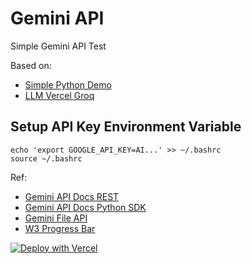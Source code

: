 # Gemini API

Simple Gemini API Test

Based on:
* [Simple Python Demo](https://github.com/eniompw/GeminiAPI/blob/main/dev/python.py)
* [LLM Vercel Groq](https://github.com/eniompw/LLMVercelGroq)

## Setup API Key Environment Variable
```
echo 'export GOOGLE_API_KEY=AI...' >> ~/.bashrc
source ~/.bashrc
```

Ref:  
* [Gemini API Docs REST](https://ai.google.dev/gemini-api/docs/get-started/tutorial?lang=rest#text-only_input)
* [Gemini API Docs Python SDK](https://ai.google.dev/gemini-api/docs/quickstart?lang=python#initialize-generative)
* [Gemini File API](https://github.com/google-gemini/cookbook/blob/main/quickstarts/File_API.ipynb)
* [W3 Progress Bar](https://www.w3schools.com/howto/howto_js_progressbar.asp)


[![Deploy with Vercel](https://vercel.com/button)](https://vercel.com/new/clone?repository-url=https%3A%2F%2Fgithub.com%2Fvercel-labs%2Fgeminiapi&env=AUTH_SECRET,GOOGLE_GENERATIVE_AI_API_KEY&envDescription=Learn%20more%20about%20how%20to%20get%20the%20API%20Keys%20for%20the%20application&envLink=https%3A%2F%2Fgithub.com%2Fvercel-labs%2Fgeminiapi%2Fblob%2Fmain%2F.env.example&demo-title=Next.js%20Gemini%20Api&demo-description=An%20Open-Source%20AI%20Chatbot%20Template%20Built%20With%20Next.js%20and%20the%20AI%20SDK%20by%20Vercel.&demo-url=https%3A%2F%2Fgeminiapi.vercel.ai&stores=[{%22type%22:%22postgres%22},{%22type%22:%22blob%22}])

